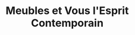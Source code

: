 ---
title: "Meubles et Vous l'Esprit Contemporain"
url: /saint-martin-au-laert/meubles-et-vous-lesprit-contemporain/
shop: Möbel
---